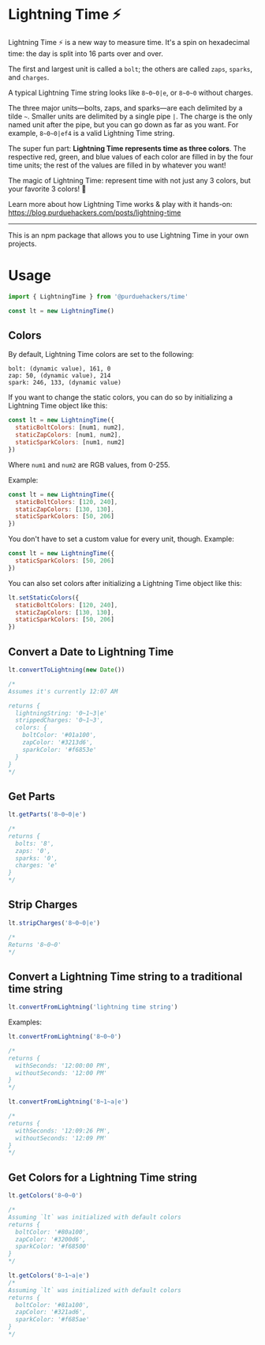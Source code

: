 # Lightning Time ⚡️

Lightning Time ⚡️ is a new way to measure time. It's a spin on hexadecimal time: the day is split into 16 parts over and over.

The first and largest unit is called a `bolt`; the others are called `zaps`, `sparks`, and `charges`.

A typical Lightning Time string looks like `8~0~0|e`, or `8~0~0` without charges.

The three major units—bolts, zaps, and sparks—are each delimited by a tilde `~`. Smaller units are delimited by a single pipe `|`. The charge is the only named unit after the pipe, but you can go down as far as you want. For example, `8~0~0|ef4` is a valid Lightning Time string.

The super fun part: **Lightning Time represents time as three colors**. The respective red, green, and blue values of each color are filled in by the four time units; the rest of the values are filled in by whatever you want!

The magic of Lightning Time: represent time with not just any 3 colors, but your favorite 3 colors! 🌈

Learn more about how Lightning Time works & play with it hands-on: https://blog.purduehackers.com/posts/lightning-time

---

This is an npm package that allows you to use Lightning Time in your own projects.

# Usage

```javascript
import { LightningTime } from '@purduehackers/time'

const lt = new LightningTime()
```

## Colors

By default, Lightning Time colors are set to the following:

```
bolt: (dynamic value), 161, 0
zap: 50, (dynamic value), 214
spark: 246, 133, (dynamic value)
```

If you want to change the static colors, you can do so by initializing a Lightning Time object like this:

```javascript
const lt = new LightningTime({
  staticBoltColors: [num1, num2],
  staticZapColors: [num1, num2],
  staticSparkColors: [num1, num2]
})
```

Where `num1` and `num2` are RGB values, from 0-255.

Example:

```javascript
const lt = new LightningTime({
  staticBoltColors: [120, 240],
  staticZapColors: [130, 130],
  staticSparkColors: [50, 206]
})
```

You don't have to set a custom value for every unit, though. Example:

```javascript
const lt = new LightningTime({
  staticSparkColors: [50, 206]
})
```

You can also set colors after initializing a Lightning Time object like this:

```javascript
lt.setStaticColors({
  staticBoltColors: [120, 240],
  staticZapColors: [130, 130],
  staticSparkColors: [50, 206]
})
```

## Convert a Date to Lightning Time

```javascript
lt.convertToLightning(new Date())

/*
Assumes it's currently 12:07 AM

returns {
  lightningString: '0~1~3|e'
  strippedCharges: '0~1~3',
  colors: {
    boltColor: '#01a100',
    zapColor: '#3213d6',
    sparkColor: '#f6853e'
  }
}
*/
```

## Get Parts

```javascript
lt.getParts('8~0~0|e')

/*
returns {
  bolts: '8',
  zaps: '0',
  sparks: '0',
  charges: 'e'
}
*/
```

## Strip Charges

```javascript
lt.stripCharges('8~0~0|e')

/*
Returns '8~0~0'
*/
```

## Convert a Lightning Time string to a traditional time string

```javascript
lt.convertFromLightning('lightning time string')
```

Examples:

```javascript
lt.convertFromLightning('8~0~0')

/*
returns {
  withSeconds: '12:00:00 PM',
  withoutSeconds: '12:00 PM'
}
*/
```

```javascript
lt.convertFromLightning('8~1~a|e')

/*
returns {
  withSeconds: '12:09:26 PM',
  withoutSeconds: '12:09 PM'
}
*/
```

## Get Colors for a Lightning Time string

```javascript
lt.getColors('8~0~0')

/*
Assuming `lt` was initialized with default colors
returns {
  boltColor: '#80a100',
  zapColor: '#3200d6',
  sparkColor: '#f68500'
}
*/
```

```javascript
lt.getColors('8~1~a|e')
/*
Assuming `lt` was initialized with default colors
returns {
  boltColor: '#81a100',
  zapColor: '#321ad6',
  sparkColor: '#f685ae'
}
*/
```

